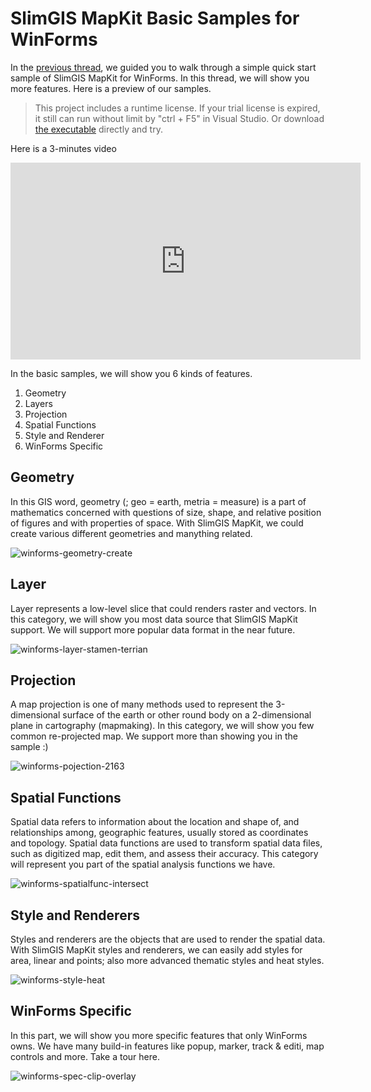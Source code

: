 # SlimGIS MapKit Basic Samples for WinForms

In the [previous thread](https://github.com/SlimGIS/QuickstartSampleForWinForms), we guided you to walk through a simple quick start sample of SlimGIS MapKit for WinForms. In this thread, we will show you more features. Here is a preview of our samples.

> This project includes a runtime license. If your trial license is expired, it still can run without limit by "ctrl + F5" in Visual Studio. Or download [the executable](https://github.com/SlimGIS/FeatureSamplesForWinForms/releases) directly and try. 

Here is a 3-minutes video

<iframe width="560" height="315" src="https://www.youtube.com/embed/WYSVR4DO4f0" frameborder="0" allowfullscreen></iframe>

In the basic samples, we will show you 6 kinds of features.

1. Geometry
2. Layers
3. Projection
4. Spatial Functions
5. Style and Renderer
6. WinForms Specific

## Geometry
In this GIS word, geometry (; geo = earth, metria = measure) is a part of mathematics concerned with questions of size, shape, and relative position of figures and with properties of space. With SlimGIS MapKit, we could create various different geometries and manything related.

![winforms-geometry-create](http://i1.piimg.com/567571/4e9a8e4a1b8b31e3.png)

## Layer
Layer represents a low-level slice that could renders raster and vectors. In this category, we will show you most data source that SlimGIS MapKit support. We will support more popular data format in the near future.

![winforms-layer-stamen-terrian](http://p1.bpimg.com/567571/ce1c32f77422a429.png)

## Projection
A map projection is one of many methods used to represent the 3-dimensional surface of the earth or other round body on a 2-dimensional plane in cartography (mapmaking). In this category, we will show you few common re-projected map. We support more than showing you in the sample :)

![winforms-pojection-2163](http://p1.bpimg.com/567571/dd9b5b97af21fcd4.png)

## Spatial Functions
Spatial data refers to information about the location and shape of, and relationships among, geographic features, usually stored as coordinates and topology. Spatial data functions are used to transform spatial data files, such as digitized map, edit them, and assess their accuracy. This category will represent you part of the spatial analysis functions we have.

![winforms-spatialfunc-intersect](http://p1.bpimg.com/567571/8999f1717541a861.png)

## Style and Renderers
Styles and renderers are the objects that are used to render the spatial data. With SlimGIS MapKit styles and renderers, we can easily add styles for area, linear and points; also more advanced thematic styles and heat styles.

![winforms-style-heat](http://p1.bqimg.com/567571/5c96eae6df95da1d.png)

## WinForms Specific
In this part, we will show you more specific features that only WinForms owns. We have many build-in features like popup, marker, track & editi, map controls and more. Take a tour here.

![winforms-spec-clip-overlay](http://p1.bqimg.com/567571/5183999d070d621b.png)
